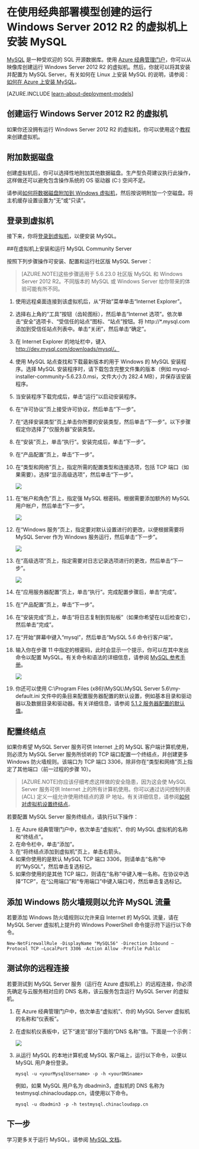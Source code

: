 <properties
	pageTitle="创建运行 MySQL 的 VM | Azure"
	description="使用经典部署模型创建运行 Windows Server 2012 R2 的 Azure 虚拟机，然后在其上安装并配置 MySQL 数据库。"
	services="virtual-machines-windows"
	documentationCenter=""
	authors="cynthn"
	manager="timlt"
	editor="tysonn"
	tags="azure-service-management"/>

<tags
	ms.service="virtual-machines-windows"
	ms.date="04/15/2016"
	wacn.date="05/24/2016"/>



# 在使用经典部署模型创建的运行 Windows Server 2012 R2 的虚拟机上安装 MySQL


[MySQL](http://www.mysql.com) 是一种受欢迎的 SQL 开源数据库。使用 [Azure 经典管理门户](http://manage.windowsazure.cn)，你可以从映像库创建运行 Windows Server 2012 R2 的虚拟机。然后，你就可以将其安装并配置为 MySQL Server。有关如何在 Linux 上安装 MySQL 的说明，请参阅：[如何在 Azure 上安装 MySQL](/documentation/articles/virtual-machines-linux-mysql-install/)。

[AZURE.INCLUDE [learn-about-deployment-models](../../includes/learn-about-deployment-models-classic-include.md)]

## 创建运行 Windows Server 2012 R2 的虚拟机

如果你还没拥有运行 Windows Server 2012 R2 的虚拟机，你可以使用这个[教程](/documentation/articles/virtual-machines-windows-classic-tutorial/)来创建虚拟机。

## 附加数据磁盘

创建虚拟机后，你可以选择性地附加其他数据磁盘。生产型负荷建议执行此操作，这样做还可以避免包含操作系统的 OS 驱动器 (C:) 空间不足。

请参阅[如何将数据磁盘附加到 Windows 虚拟机](/documentation/articles/virtual-machines-windows-classic-attach-disk/)，然后按说明附加一个空磁盘。将主机缓存设置设置为“无”或“只读”。

## 登录到虚拟机

接下来，你将[登录到虚拟机](/documentation/articles/virtual-machines-windows-classic-connect-logon/)，以便安装 MySQL。

##在虚拟机上安装和运行 MySQL Community Server

按照下列步骤操作可安装、配置和运行社区版 MySQL Server：

> [AZURE.NOTE]这些步骤适用于 5.6.23.0 社区版 MySQL 和 Windows Server 2012 R2。不同版本的 MySQL 或 Windows Server 给你带来的体验可能有所不同。

1.	使用远程桌面连接到该虚拟机后，从“开始”菜单单击“Internet Explorer”。
2.	选择右上角的“工具”按钮（齿轮图标），然后单击“Internet 选项”。依次单击“安全”选项卡、“受信任的站点”图标、“站点”按钮。将 http://*.mysql.com 添加到受信任站点列表中。单击“关闭”，然后单击“确定”。
3.	在 Internet Explorer 的地址栏中，键入 http://dev.mysql.com/downloads/mysql/。
4.	使用 MySQL 站点查找和下载最新版本的用于 Windows 的 MySQL 安装程序。选择 MySQL 安装程序时，请下载包含完整文件集的版本（例如 mysql-installer-community-5.6.23.0.msi，文件大小为 282.4 MB），并保存该安装程序。
5.	当安装程序下载完成后，单击“运行”以启动安装程序。
6.	在“许可协议”页上接受许可协议，然后单击“下一步”。
7.	在“选择安装类型”页上单击你所要的安装类型，然后单击“下一步”。以下步骤假定你选择了“仅服务器”安装类型。
8.	在“安装”页上，单击“执行”。安装完成后，单击“下一步”。
9.	在“产品配置”页上，单击“下一步”。
10.	在“类型和网络”页上，指定所需的配置类型和连接选项，包括 TCP 端口（如果需要）。选择“显示高级选项”，然后单击“下一步”。

	![](./media/virtual-machines-windows-classic-mysql-2008r2/MySQL_TypeNetworking.png)

11.	在“帐户和角色”页上，指定强 MySQL 根密码。根据需要添加额外的 MySQL 用户帐户，然后单击“下一步”。

	![](./media/virtual-machines-windows-classic-mysql-2008r2/MySQL_AccountsRoles_Filled.png)

12.	在“Windows 服务”页上，指定要对默认设置进行的更改，以便根据需要将 MySQL Server 作为 Windows 服务运行，然后单击“下一步”。

	![](./media/virtual-machines-windows-classic-mysql-2008r2/MySQL_WindowsService.png)

13.	在“高级选项”页上，指定需要对日志记录选项进行的更改，然后单击“下一步”。

	![](./media/virtual-machines-windows-classic-mysql-2008r2/MySQL_AdvOptions.png)

14.	在“应用服务器配置”页上，单击“执行”。完成配置步骤后，单击“完成”。
15.	在“产品配置”页上，单击“下一步”。
16.	在“安装完成”页上，单击“将日志复制到剪贴板”（如果你希望在以后检查它），然后单击“完成”。
17.	在“开始”屏幕中键入“mysql”，然后单击“MySQL 5.6 命令行客户端”。
18.	输入你在步骤 11 中指定的根密码，此时会显示一个提示，你可以在其中发出命令以配置 MySQL。有关命令和语法的详细信息，请参阅 [MySQL 参考手册](http://dev.mysql.com/doc/refman/5.6/en/server-configuration-defaults.html)。

	![](./media/virtual-machines-windows-classic-mysql-2008r2/MySQL_CommandPrompt.png)

19.	你还可以使用 C:\\Program Files (x86)\\MySQL\\MySQL Server 5.6\\my-default.ini 文件中的条目来配置服务器配置的默认设置，例如基本目录和驱动器以及数据目录和驱动器。有关详细信息，请参阅 [5\.1.2 服务器配置的默认值](http://dev.mysql.com/doc/refman/5.6/en/server-configuration-defaults.html)。

## 配置终结点

如果你希望 MySQL Server 服务可供 Internet 上的 MySQL 客户端计算机使用，则必须为 MySQL Server 服务所侦听的 TCP 端口配置一个终结点，并创建更多 Windows 防火墙规则。该端口为 TCP 端口 3306，除非你在“类型和网络”页上指定了其他端口（前一过程的步骤 10）。


> [AZURE.NOTE]你应该仔细考虑这样做的安全隐患，因为这会使 MySQL Server 服务可供 Internet 上的所有计算机使用。你可以通过访问控制列表 (ACL) 定义一组允许使用终结点的源 IP 地址。有关详细信息，请参阅[如何对虚拟机设置终结点](/documentation/articles/virtual-machines-windows-classic-setup-endpoints/)。


若要配置 MySQL Server 服务终结点，请执行以下操作：

1.	在 Azure 经典管理门户中，依次单击“虚拟机”、你的 MySQL 虚拟机的名称和“终结点”。
2.	在命令栏中，单击“添加”。
3.	在“将终结点添加到虚拟机”页上，单击右箭头。
4.	如果你使用的是默认 MySQL TCP 端口 3306，则请单击“名称”中的“MySQL”，然后单击复选标记。
5.	如果你使用的是其他 TCP 端口，则请在“名称”中键入唯一名称。在协议中选择“TCP”，在“公用端口”和“专用端口”中键入端口号，然后单击复选标记。

## 添加 Windows 防火墙规则以允许 MySQL 流量

若要添加 Windows 防火墙规则以允许来自 Internet 的 MySQL 流量，请在 MySQL Server 虚拟机上提升的 Windows PowerShell 命令提示符下运行以下命令。

	New-NetFirewallRule -DisplayName "MySQL56" -Direction Inbound –Protocol TCP –LocalPort 3306 -Action Allow -Profile Public


	
## 测试你的远程连接


若要测试到 MySQL Server 服务（运行在 Azure 虚拟机上）的远程连接，你必须先确定与云服务相对应的 DNS 名称，该云服务包含运行 MySQL Server 的虚拟机。

1.	在 Azure 经典管理门户中，依次单击“虚拟机”、你的 MySQL Server 虚拟机的名称和“仪表板”。
2.	在虚拟机仪表板中，记下“速览”部分下面的“DNS 名称”值。下面是一个示例：

	![](./media/virtual-machines-windows-classic-mysql-2008r2/MySQL_DNSName.png)

3.	从运行 MySQL 的本地计算机或 MySQL 客户端上，运行以下命令，以便以 MySQL 用户身份登录。

		mysql -u <yourMysqlUsername> -p -h <yourDNSname>

	例如，如果 MySQL 用户名为 dbadmin3，虚拟机的 DNS 名称为 testmysql.chinacloudapp.cn，请使用以下命令。

		mysql -u dbadmin3 -p -h testmysql.chinacloudapp.cn


## 下一步

学习更多关于运行 MySQL，请参阅 [MySQL 文档](http://dev.mysql.com/doc/)。

<!---HONumber=Mooncake_1221_2015-->
